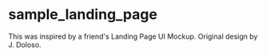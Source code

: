 # sample_landing_page
This was inspired by a friend's Landing Page UI Mockup. Original design by J. Doloso.
